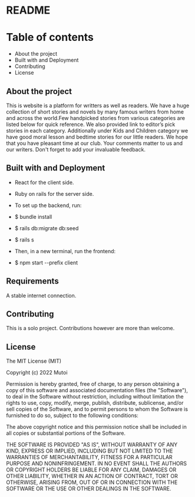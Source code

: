 # README

# Table of contents
* About the project
* Built with and Deployment
* Contributing
* License


## About the project
This is website is a platform for  writters as well as readers. We have a huge collection of short stories and novels by many famous writers from home and across the world.Few handpicked stories from various categories are listed below for quick reference. We also provided link to editor’s pick stories in each category. Additionally under Kids and Children category we have good moral lesson and bedtime stories for our little readers.
We hope that you have pleasant time at our club. Your comments matter to us and our writers. Don't forget to add your invaluable feedback.


## Built with and Deployment
* React for the client side.
* Ruby on rails for the server side.

* To set up the backend, run:
* $ bundle install
* $ rails db:migrate db:seed
* $ rails s

* Then, in a new terminal, run the frontend:

* $ npm start --prefix client


## Requirements
A stable internet connection.
## Contributing
This is a solo project. Contributions however are more than welcome.
## License
The MIT License (MIT)

Copyright (c) 2022 Mutoi

Permission is hereby granted, free of charge, to any person obtaining a copy of this software and associated documentation files (the "Software"), to deal in the Software without restriction, including without limitation the rights to use, copy, modify, merge, publish, distribute, sublicense, and/or sell copies of the Software, and to permit persons to whom the Software is furnished to do so, subject to the following conditions:

The above copyright notice and this permission notice shall be included in all copies or substantial portions of the Software.


THE SOFTWARE IS PROVIDED "AS IS", WITHOUT WARRANTY OF ANY KIND, EXPRESS OR IMPLIED, INCLUDING BUT NOT LIMITED TO THE WARRANTIES OF MERCHANTABILITY, FITNESS FOR A PARTICULAR PURPOSE AND NONINFRINGEMENT. IN NO EVENT SHALL THE AUTHORS OR COPYRIGHT HOLDERS BE LIABLE FOR ANY CLAIM, DAMAGES OR OTHER LIABILITY, WHETHER IN AN ACTION OF CONTRACT, TORT OR OTHERWISE, ARISING FROM, OUT OF OR IN CONNECTION WITH THE SOFTWARE OR THE USE OR OTHER DEALINGS IN THE SOFTWARE.